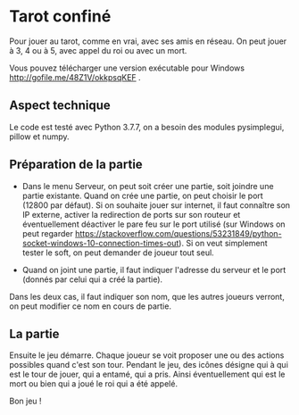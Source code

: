 # Tarot confiné
Pour jouer au tarot, comme en vrai, avec ses amis en réseau.
On peut jouer à 3, 4 ou à 5, avec appel du roi ou avec un mort.

Vous pouvez télécharger une version exécutable pour Windows http://gofile.me/48Z1V/okkpsqKEF .

## Aspect technique
Le code est testé avec Python 3.7.7, on a besoin des modules pysimplegui, pillow et numpy.

## Préparation de la partie

- Dans le menu Serveur, on peut soit créer une partie, soit joindre une partie existante.
Quand on crée une partie, on peut choisir le port (12800 par défaut). Si on souhaite jouer sur internet, il faut connaître son IP externe, activer la redirection de ports sur son routeur et éventuellement déactiver le pare feu sur le port utilisé (sur Windows on peut regarder https://stackoverflow.com/questions/53231849/python-socket-windows-10-connection-times-out).
Si on veut simplement tester le soft, on peut demander de joueur tout seul.

- Quand on joint une partie, il faut indiquer l'adresse du serveur et le port (donnés par celui qui a créé la partie).

Dans les deux cas, il faut indiquer son nom, que les autres joueurs verront, on peut modifier ce nom en cours de partie.

## La partie

Ensuite le jeu démarre. Chaque joueur se voit proposer une ou des actions possibles quand c'est son tour.
Pendant le jeu, des icônes désigne qui à qui est le tour de jouer, qui a entamé, qui a pris. Ainsi éventuellement qui est le mort ou bien qui a joué le roi qui a été appelé.

Bon jeu !
